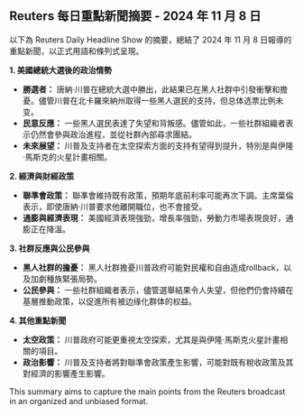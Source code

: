 ## Reuters 每日重點新聞摘要 - 2024 年 11 月 8 日

以下為 Reuters Daily Headline Show 的摘要，總結了 2024 年 11 月 8 日報導的重點新聞，以正式用語和條列式呈現。

**1. 美國總統大選後的政治情勢**

*   **勝選者：** 唐納·川普在總統大選中勝出，此結果已在黑人社群中引發衝擊和擔憂。儘管川普在北卡羅來納州取得一些黑人選民的支持，但总体选票比例未变。
*   **民意反應：** 一些黑人選民表達了失望和背叛感。儘管如此，一些社群組織者表示仍然會參與政治進程，並從社群內部尋求團結。
*   **未來展望：** 川普及支持者在太空探索方面的支持有望得到提升，特別是與伊隆·馬斯克的火星計畫相關。

**2. 經濟與財經政策**

*   **聯準會政策：** 聯凖會維持既有政策，預期年底前利率可能再次下調。主席葉倫表示，即使唐納·川普要求他離開職位，也不會接受。
*   **通膨與經濟表現：**  美國經濟表現強勁，增長率強勁，勞動力市場表現良好，通膨正在降溫。

**3. 社群反應與公民參與**

*   **黑人社群的擔憂：**  黑人社群擔憂川普政府可能對民權和自由造成rollback，以及加劇種族緊張局勢。
*   **公民參與：** 一些社群組織者表示，儘管選舉結果令人失望，但他們仍會持續在基層推動政策，以促進所有被边缘化群体的权益。

**4. 其他重點新聞**

*   **太空政策：** 川普政府可能更重視太空探索，尤其是與伊隆·馬斯克火星計畫相關的項目。
*   **政治影響：** 川普及支持者將對聯準會政策產生影響，可能對既有稅收政策及其對經濟的影響產生影響。

This summary aims to capture the main points from the Reuters broadcast in an organized and unbiased format.